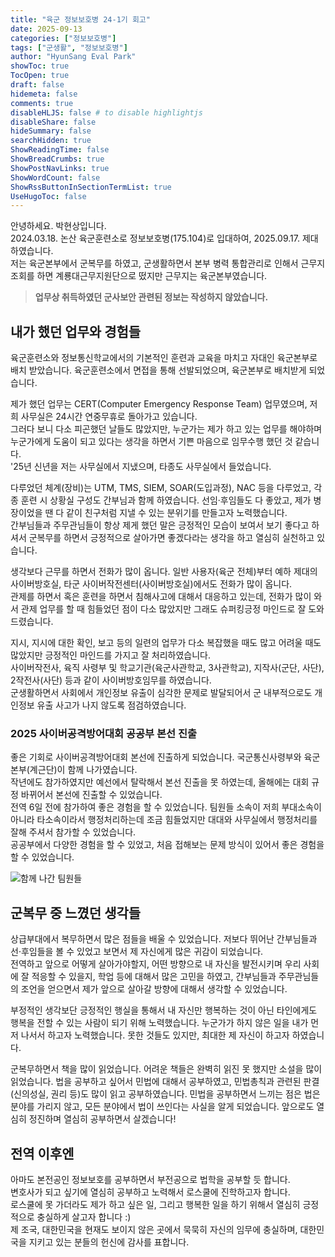 ```yaml
---
title: "육군 정보보호병 24-1기 회고"
date: 2025-09-13
categories: ["정보보호병"]
tags: ["군생활", "정보보호병"]
author: "HyunSang Eval Park"
showToc: true
TocOpen: true
draft: false
hidemeta: false
comments: true
disableHLJS: false # to disable highlightjs
disableShare: false
hideSummary: false
searchHidden: true
ShowReadingTime: false
ShowBreadCrumbs: true
ShowPostNavLinks: true
ShowWordCount: false
ShowRssButtonInSectionTermList: true
UseHugoToc: false
---
```


안녕하세요. 박현상입니다.  
2024.03.18. 논산 육군훈련소로 정보보호병(175.104)로 입대하여, 2025.09.17. 제대하였습니다.  
저는 육군본부에서 군복무를 하였고, 군생활하면서 본부 병력 통합관리로 인해서 근무지 조회를 하면 계룡대근무지원단으로 떴지만 근무지는 육군본부였습니다.

> **업무상 취득하였던 군사보안 관련된 정보는 작성하지 않았습니다.**

## 내가 했던 업무와 경험들

육군훈련소와 정보통신학교에서의 기본적인 훈련과 교육을 마치고 자대인 육군본부로 배치 받았습니다.
육군훈련소에서 면접을 통해 선발되었으며, 육군본부로 배치받게 되었습니다.

제가 했던 업무는 CERT(Computer Emergency Response Team) 업무였으며, 저희 사무실은 24시간 연중무휴로 돌아가고 있습니다.  
그러다 보니 다소 피곤했던 날들도 많았지만, 누군가는 제가 하고 있는 업무를 해야하며 누군가에게 도움이 되고 있다는 생각을 하면서 기쁜 마음으로 임무수행 했던 것 같습니다.  
'25년 신년을 저는 사무실에서 지냈으며, 타종도 사무실에서 들었습니다.

다루었던 체계(장비)는 UTM, TMS, SIEM, SOAR(도입과정), NAC 등을 다루었고, 각종 훈련 시 상황실 구성도 간부님과 함께 하였습니다.
선임·후임들도 다 좋았고, 제가 병장이었을 땐 다 같이 친구처럼 지낼 수 있는 분위기를 만들고자 노력했습니다.  
간부님들과 주무관님들이 항상 제게 했던 말은 긍정적인 모습이 보여서 보기 좋다고 하셔서 군복무를 하면서 긍정적으로 살아가면 좋겠다라는 생각을 하고 열심히 실천하고 있습니다.

생각보다 근무를 하면서 전화가 많이 옵니다. 일반 사용자(육군 전체)부터 예하 제대의 사이버방호실, 타군 사이버작전센터(사이버방호실)에서도 전화가 많이 옵니다.  
관제를 하면서 혹은 훈련을 하면서 침해사고에 대해서 대응하고 있는데, 전화가 많이 와서 관제 업무를 할 때 힘들었던 점이 다소 많았지만 그래도 슈퍼킹긍정 마인드로 잘 도와드렸습니다.

지시, 지시에 대한 확인, 보고 등의 일련의 업무가 다소 복잡했을 때도 많고 어려울 때도 많았지만 긍정적인 마인드를 가지고 잘 처리하였습니다.  
사이버작전사, 육직 사령부 및 학교기관(육군사관학교, 3사관학교), 지작사(군단, 사단), 2작전사(사단) 등과 같이 사이버방호임무를 하였습니다.  
군생활하면서 사회에서 개인정보 유출이 심각한 문제로 발달되어서 군 내부적으로도 개인정보 유출 사고가 나지 않도록 점검하였습니다.

### 2025 사이버공격방어대회 공공부 본선 진출

좋은 기회로 사이버공격방어대회 본선에 진출하게 되었습니다. 국군통신사령부와 육군본부(계근단)이 함께 나가였습니다.  
작년에도 참가하였지만 예선에서 탈락해서 본선 진출을 못 하였는데, 올해에는 대회 규정 바뀌어서 본선에 진출할 수 있었습니다.  
전역 6일 전에 참가하여 좋은 경험을 할 수 있었습니다. 팀원들 소속이 저희 부대소속이 아니라 타소속이라서 행정처리하는데 조금 힘들었지만
대대와 사무실에서 행정처리를 잘해 주셔서 참가할 수 있었습니다.  
공공부에서 다양한 경험을 할 수 있었고, 처음 접해보는 문제 방식이 있어서 좋은 경험을 할 수 있었습니다.

![함께 나간 팀원들](2025CCE.jpg)

## 군복무 중 느꼈던 생각들

상급부대에서 복무하면서 많은 점들을 배울 수 있었습니다. 저보다 뛰어난 간부님들과 선·후임들을 볼 수 있었고 보면서 제 자신에게 많은 귀감이 되었습니다.  
전역하고 앞으로 어떻게 살아가야할지, 어떤 방향으로 내 자신을 발전시키며 우리 사회에 잘 적응할 수 있을지, 학업 등에 대해서 많은 고민을 하였고, 간부님들과 주무관님들의 조언을 얻으면서 제가 앞으로 살아갈 방향에 대해서 생각할 수 있었습니다.

부정적인 생각보단 긍정적인 행실을 통해서 내 자신만 행복하는 것이 아닌 타인에게도 행복을 전할 수 있는 사람이 되기 위해 노력했습니다.
누군가가 하지 않은 일을 내가 먼저 나서서 하고자 노력했습니다. 못한 것들도 있지만, 최대한 제 자신이 하고자 하였습니다.

군복무하면서 책을 많이 읽었습니다. 어려운 책들은 완벽히 읽진 못 했지만 소설을 많이 읽었습니다.
법을 공부하고 싶어서 민법에 대해서 공부하였고, 민법총칙과 관련된 판결(신의성실, 권리 등)도 많이 읽고 공부하였습니다.
민법을 공부하면서 느끼는 점은 법은 분야를 가리지 않고, 모든 분야에서 법이 쓰인다는 사실을 알게 되었습니다.
앞으로도 열심히 정진하며 열심히 공부하면서 살겠습니다!

## 전역 이후엔

아마도 본전공인 정보보호를 공부하면서 부전공으로 법학을 공부할 듯 합니다.  
변호사가 되고 싶기에 열심히 공부하고 노력해서 로스쿨에 진학하고자 합니다.  
로스쿨에 못 가더라도 제가 하고 싶은 일, 그리고 행복한 일을 하기 위해서 열심히 긍정적으로 충실하게 살고자 합니다 :)  
제 조국, 대한민국을 현재도 보이지 않은 곳에서 묵묵히 자신의 임무에 충실하며, 대한민국을 지키고 있는 분들의 헌신에 감사를 표합니다.
